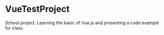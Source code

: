 # VueTestProject
School project. Learning the basic of Vue.js and presenting a code example for class.
